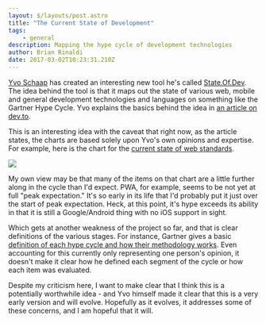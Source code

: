 ```yaml
---
layout: $/layouts/post.astro
title: "The Current State of Development"
tags:
    - general
description: Mapping the hype cycle of development technologies
author: Brian Rinaldi
date: 2017-03-02T10:23:31.210Z
---
```


[Yvo Schaap](https://twitter.com/yvoschaap) has created an interesting new tool he's called [State.Of.Dev](https://stateofdev.com/). The idea behind the tool is that it maps out the state of various web, mobile and general development technologies and languages on something like the Gartner Hype Cycle. Yvo explains the basics behind the idea in [an article on dev.to](https://dev.to/yvoschaap/stateofdev-visualization-of-the-current-state-of-development).

This is an interesting idea with the caveat that right now, as the article states, the charts are based solely upon Yvo's own opinions and expertise. For example, here is the chart for the [current state of web standards](https://stateofdev.com/c/javascript).

![](/images/posts/web-standards-state-of-dev.svg)

My own view may be that many of the items on that chart are a little further along in the cycle than I'd expect. PWA, for example, seems to be not yet at full "peak expectation." It's so early in its life that I'd probably put it just over the start of peak expectation. Heck, at this point, it's hype exceeds its ability in that it is still a Google/Android thing with no iOS support in sight.

Which gets at another weakness of the project so far, and that is clear definitions of the various stages. For instance, Gartner gives a basic [definition of each hype cycle and how their methodology works](http://www.gartner.com/technology/research/methodologies/hype-cycle.jsp). Even accounting for this currently only representing one person's opinion, it doesn't make it clear how he defined each segment of the cycle or how each item was evaluated.

Despite my criticism here, I want to make clear that I think this is a potentially worthwhile idea - and Yvo himself made it clear that this is a very early version and will evolve. Hopefully as it evolves, it addresses some of these concerns, and I am hopeful that it will.
